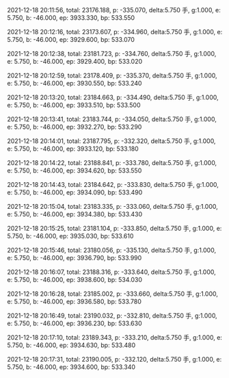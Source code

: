 2021-12-18 20:11:56, total: 23176.188, p: -335.070, delta:5.750 手, g:1.000, e: 5.750, b: -46.000, ep: 3933.330, bp: 533.550

2021-12-18 20:12:16, total: 23173.607, p: -334.960, delta:5.750 手, g:1.000, e: 5.750, b: -46.000, ep: 3929.600, bp: 533.070

2021-12-18 20:12:38, total: 23181.723, p: -334.760, delta:5.750 手, g:1.000, e: 5.750, b: -46.000, ep: 3929.400, bp: 533.020

2021-12-18 20:12:59, total: 23178.409, p: -335.370, delta:5.750 手, g:1.000, e: 5.750, b: -46.000, ep: 3930.550, bp: 533.240

2021-12-18 20:13:20, total: 23184.663, p: -334.490, delta:5.750 手, g:1.000, e: 5.750, b: -46.000, ep: 3933.510, bp: 533.500

2021-12-18 20:13:41, total: 23183.744, p: -334.050, delta:5.750 手, g:1.000, e: 5.750, b: -46.000, ep: 3932.270, bp: 533.290

2021-12-18 20:14:01, total: 23187.795, p: -332.320, delta:5.750 手, g:1.000, e: 5.750, b: -46.000, ep: 3933.120, bp: 533.180

2021-12-18 20:14:22, total: 23188.841, p: -333.780, delta:5.750 手, g:1.000, e: 5.750, b: -46.000, ep: 3934.620, bp: 533.550

2021-12-18 20:14:43, total: 23184.642, p: -333.830, delta:5.750 手, g:1.000, e: 5.750, b: -46.000, ep: 3934.090, bp: 533.490

2021-12-18 20:15:04, total: 23183.335, p: -333.060, delta:5.750 手, g:1.000, e: 5.750, b: -46.000, ep: 3934.380, bp: 533.430

2021-12-18 20:15:25, total: 23181.104, p: -333.850, delta:5.750 手, g:1.000, e: 5.750, b: -46.000, ep: 3935.030, bp: 533.610

2021-12-18 20:15:46, total: 23180.056, p: -335.130, delta:5.750 手, g:1.000, e: 5.750, b: -46.000, ep: 3936.790, bp: 533.990

2021-12-18 20:16:07, total: 23188.316, p: -333.640, delta:5.750 手, g:1.000, e: 5.750, b: -46.000, ep: 3938.600, bp: 534.030

2021-12-18 20:16:28, total: 23185.002, p: -333.660, delta:5.750 手, g:1.000, e: 5.750, b: -46.000, ep: 3936.580, bp: 533.780

2021-12-18 20:16:49, total: 23190.032, p: -332.810, delta:5.750 手, g:1.000, e: 5.750, b: -46.000, ep: 3936.230, bp: 533.630

2021-12-18 20:17:10, total: 23189.343, p: -333.210, delta:5.750 手, g:1.000, e: 5.750, b: -46.000, ep: 3934.630, bp: 533.480

2021-12-18 20:17:31, total: 23190.005, p: -332.120, delta:5.750 手, g:1.000, e: 5.750, b: -46.000, ep: 3934.600, bp: 533.340